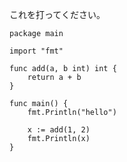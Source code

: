 これを打ってください。

```golang
package main

import "fmt"

func add(a, b int) int {
	return a + b
}

func main() {
	fmt.Println("hello")

	x := add(1, 2)
	fmt.Println(x)
}
```
